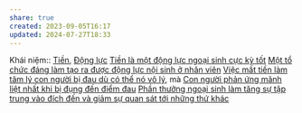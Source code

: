 ```yaml
---
share: true
created: 2023-09-05T16:17
updated: 2024-07-27T18:33
---
```

Khái niệm:: [Tiền](Ti%E1%BB%81n.md), [Động lực](%C4%90%E1%BB%99ng%20l%E1%BB%B1c.md)
[Tiền là một động lực ngoại sinh cực kỳ tốt](./Ti%E1%BB%81n%20l%C3%A0%20m%E1%BB%99t%20%C4%91%E1%BB%99ng%20l%E1%BB%B1c%20ngo%E1%BA%A1i%20sinh%20c%E1%BB%B1c%20k%E1%BB%B3%20t%E1%BB%91t.md)
[Một tổ chức đáng làm tạo ra được động lực nội sinh ở nhân viên](../../T%C3%A2m%20l%C3%BD%20h%E1%BB%8Dc%20qu%E1%BA%A3n%20l%C3%BD%20v%C3%A0%20lao%20%C4%91%E1%BB%99ng/K%E1%BB%B9%20n%C4%83ng,%20%C4%91%E1%BB%99ng%20l%E1%BB%B1c/M%E1%BB%99t%20t%E1%BB%95%20ch%E1%BB%A9c%20%C4%91%C3%A1ng%20l%C3%A0m%20t%E1%BA%A1o%20ra%20%C4%91%C6%B0%E1%BB%A3c%20%C4%91%E1%BB%99ng%20l%E1%BB%B1c%20n%E1%BB%99i%20sinh%20%E1%BB%9F%20nh%C3%A2n%20vi%C3%AAn.md)
[Việc mất tiền làm tâm lý con người bị đau dù có thể nó vô lý](./Vi%E1%BB%87c%20m%E1%BA%A5t%20ti%E1%BB%81n%20l%C3%A0m%20t%C3%A2m%20l%C3%BD%20con%20ng%C6%B0%E1%BB%9Di%20b%E1%BB%8B%20%C4%91au%20d%C3%B9%20c%C3%B3%20th%E1%BB%83%20n%C3%B3%20v%C3%B4%20l%C3%BD.md), mà [Con người phản ứng mãnh liệt nhất khi bị đụng đến điểm đau](../../T%C3%A2m%20l%C3%BD%20h%E1%BB%8Dc%20qu%E1%BA%A3n%20l%C3%BD%20v%C3%A0%20lao%20%C4%91%E1%BB%99ng/K%E1%BB%B9%20n%C4%83ng,%20%C4%91%E1%BB%99ng%20l%E1%BB%B1c/Con%20ng%C6%B0%E1%BB%9Di%20ph%E1%BA%A3n%20%E1%BB%A9ng%20m%C3%A3nh%20li%E1%BB%87t%20nh%E1%BA%A5t%20khi%20b%E1%BB%8B%20%C4%91%E1%BB%A5ng%20%C4%91%E1%BA%BFn%20%C4%91i%E1%BB%83m%20%C4%91au.md)
[Phần thưởng ngoại sinh làm tăng sự tập trung vào đích đến và giảm sự quan sát tới những thứ khác](../../T%C3%A2m%20l%C3%BD%20h%E1%BB%8Dc%20qu%E1%BA%A3n%20l%C3%BD%20v%C3%A0%20lao%20%C4%91%E1%BB%99ng/K%E1%BB%B9%20n%C4%83ng,%20%C4%91%E1%BB%99ng%20l%E1%BB%B1c/Ph%E1%BA%A7n%20th%C6%B0%E1%BB%9Fng%20ngo%E1%BA%A1i%20sinh%20l%C3%A0m%20t%C4%83ng%20s%E1%BB%B1%20t%E1%BA%ADp%20trung%20v%C3%A0o%20%C4%91%C3%ADch%20%C4%91%E1%BA%BFn%20v%C3%A0%20gi%E1%BA%A3m%20s%E1%BB%B1%20quan%20s%C3%A1t%20t%E1%BB%9Bi%20nh%E1%BB%AFng%20th%E1%BB%A9%20kh%C3%A1c.md)
